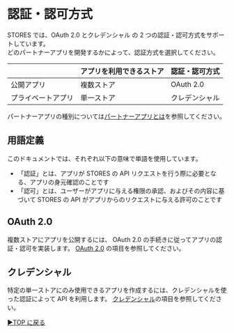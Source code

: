 # 認証・認可方式

STORES では、OAuth 2.0 とクレデンシャル の 2 つの認証・認可方式をサポートしています。  
どのパートナーアプリを開発するかによって、認証方式を選択してください。

|                    | アプリを利用できるストア | 認証・認可方式 |
| :----------------- | :----------------------- | :------------- |
| 公開アプリ         | 複数ストア               | OAuth 2.0      |
| プライベートアプリ | 単一ストア               | クレデンシャル |

パートナーアプリの種別については[パートナーアプリとは](partner-app.md)を参照してください。

## 用語定義

このドキュメントでは、それぞれ以下の意味で単語を使用しています。

- 「認証」とは、アプリが STORES の API リクエストを行う際に必要となる、アプリの身元確認のことです
- 「認可」とは、ユーザーがアプリに与える権限の承認、およびその内容に基づいて STORES の API がアプリからのリクエストに与える許可のことです

## OAuth 2.0

複数ストアにアプリを公開するには、 OAuth 2.0 の手続きに従ってアプリの認証・認可を実装します。
[OAuth 2.0](auth-oauth.md) の項目を参照してください。

## クレデンシャル

特定の単一ストアにのみ使用できるアプリを作成するには、クレデンシャルを使った認証によって API を利用します。
[クレデンシャル](auth-credential.md)の項目を参照してください。

[▶︎TOP に戻る](README.md)
